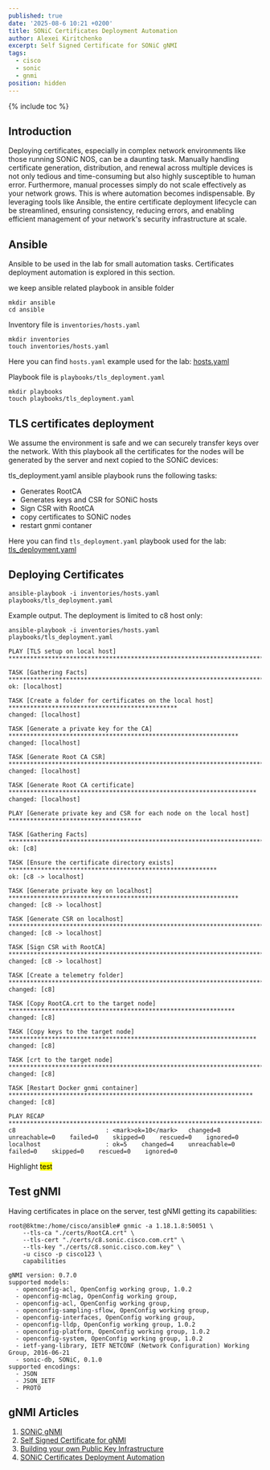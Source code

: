 ```yaml
---
published: true
date: '2025-08-6 10:21 +0200'
title: SONiC Certificates Deployment Automation
author: Alexei Kiritchenko
excerpt: Self Signed Certificate for SONiC gNMI
tags:
  - cisco
  - sonic
  - gnmi
position: hidden
---
```


{% include toc %}

## Introduction

Deploying certificates, especially in complex network environments like those running SONiC NOS, can be a daunting task. Manually handling certificate generation, distribution, and renewal across multiple devices is not only tedious and time-consuming but also highly susceptible to human error. Furthermore, manual processes simply do not scale effectively as your network grows. This is where automation becomes indispensable. By leveraging tools like Ansible, the entire certificate deployment lifecycle can be streamlined, ensuring consistency, reducing errors, and enabling efficient management of your network's security infrastructure at scale.

## Ansible

Ansible to be used in the lab for small automation tasks. Certificates deployment automation is explored in this section.

we keep ansible related playbook in ansible folder

```
mkdir ansible
cd ansible
```

Inventory file is `inventories/hosts.yaml`

```
mkdir inventories
touch inventories/hosts.yaml
```

Here you can find `hosts.yaml` example used for the lab: [hosts.yaml](https://github.com/sedoychel/sonicCertAutoDeployment/blob/main/inventories/hosts.yaml)

Playbook file is `playbooks/tls_deployment.yaml`

```
mkdir playbooks
touch playbooks/tls_deployment.yaml 
```

## TLS certificates deployment

We assume the environment is safe and we can securely transfer keys over the network. With this playbook all the certificates for the nodes will be generated by the server and next copied to the SONiC devices:

tls_deployment.yaml ansible playbook runs the following tasks:

- Generates RootCA
- Generates keys and CSR for SONiC hosts
- Sign CSR with RootCA
- copy certificates to SONiC nodes
- restart gnmi contaner

Here you can find `tls_deployment.yaml` playbook used for the lab: [tls_deployment.yaml](https://github.com/sedoychel/sonicCertAutoDeployment/blob/main/playbooks/tls_deployment.yaml)

## Deploying Certificates

```
ansible-playbook -i inventories/hosts.yaml playbooks/tls_deployment.yaml
```

Example output. The deployment is limited to c8 host only:

```
ansible-playbook -i inventories/hosts.yaml playbooks/tls_deployment.yaml

PLAY [TLS setup on local host] **************************************************************************

TASK [Gathering Facts] **********************************************************************************
ok: [localhost]

TASK [Create a folder for certificates on the local host] ***********************************************
changed: [localhost]

TASK [Generate a private key for the CA] ****************************************************************
changed: [localhost]

TASK [Generate Root CA CSR] *****************************************************************************
changed: [localhost]

TASK [Generate Root CA certificate] *********************************************************************
changed: [localhost]

PLAY [Generate private key and CSR for each node on the local host] *************************************

TASK [Gathering Facts] **********************************************************************************
ok: [c8]

TASK [Ensure the certificate directory exists] **********************************************************
ok: [c8 -> localhost]

TASK [Generate private key on localhost] ****************************************************************
changed: [c8 -> localhost]

TASK [Generate CSR on localhost] ************************************************************************
changed: [c8 -> localhost]

TASK [Sign CSR with RootCA] *****************************************************************************
changed: [c8 -> localhost]

TASK [Create a telemetry folder] ************************************************************************
changed: [c8]

TASK [Copy RootCA.crt to the target node] ***************************************************************
changed: [c8]

TASK [Copy keys to the target node] *********************************************************************
changed: [c8]

TASK [crt to the target node] ***************************************************************************
changed: [c8]

TASK [Restart Docker gnmi container] ********************************************************************
changed: [c8]

PLAY RECAP **********************************************************************************************
c8                         : <mark>ok=10</mark>   changed=8    unreachable=0    failed=0    skipped=0    rescued=0    ignored=0
localhost                  : ok=5    changed=4    unreachable=0    failed=0    skipped=0    rescued=0    ignored=0
```

Highlight <mark>test</mark>

## Test gNMI

Having certificates in place on the server, test gNMI getting its capabilities:

```
root@8ktme:/home/cisco/ansible# gnmic -a 1.18.1.8:50051 \
    --tls-ca "./certs/RootCA.crt" \
    --tls-cert "./certs/c8.sonic.cisco.com.crt" \
    --tls-key "./certs/c8.sonic.cisco.com.key" \
    -u cisco -p cisco123 \
    capabilities
    
gNMI version: 0.7.0
supported models:
  - openconfig-acl, OpenConfig working group, 1.0.2
  - openconfig-mclag, OpenConfig working group,
  - openconfig-acl, OpenConfig working group,
  - openconfig-sampling-sflow, OpenConfig working group,
  - openconfig-interfaces, OpenConfig working group,
  - openconfig-lldp, OpenConfig working group, 1.0.2
  - openconfig-platform, OpenConfig working group, 1.0.2
  - openconfig-system, OpenConfig working group, 1.0.2
  - ietf-yang-library, IETF NETCONF (Network Configuration) Working Group, 2016-06-21
  - sonic-db, SONiC, 0.1.0
supported encodings:
  - JSON
  - JSON_IETF
  - PROTO
  ```
  
  
## gNMI Articles
  
  1. [SONiC gNMI](../sonic_gnmi)
  2. [Self Signed Certificate for gNMI](../selfSingnedCert)
  3. [Building your own Public Key Infrastructure](../pkiInfra)
  4. [SONiC Certificates Deployment Automation](../sonicCertAutoDeployment)
